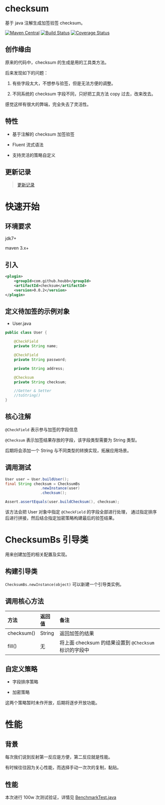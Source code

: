 # checksum

基于 java 注解生成加签验签 checksum。

[![Maven Central](https://maven-badges.herokuapp.com/maven-central/com.github.houbb/checksum/badge.svg)](http://mvnrepository.com/artifact/com.github.houbb/checksum)
[![Build Status](https://www.travis-ci.org/houbb/checksum.svg?branch=master)](https://www.travis-ci.org/houbb/checksum?branch=master)
[![Coverage Status](https://coveralls.io/repos/github/houbb/checksum/badge.svg?branch=master)](https://coveralls.io/github/houbb/checksum?branch=master)

## 创作缘由

原来的代码中，checksum 的生成是用的工具类方法。

后来发现如下的问题：

1. 有些字段太大，不想参与验签，但是无法方便的调整。

2. 不同系统的 checksum 字段不同，只好把工具方法 copy 过去，改来改去。

感觉这样有很大的弊端，完全失去了灵活性。

## 特性

- 基于注解的 checksum 加签验签

- Fluent 流式语法

- 支持灵活的策略自定义

## 更新记录

> [更新记录](doc/CHANGE_LOG.md)

# 快速开始

## 环境要求

jdk7+

maven 3.x+

## 引入

```xml
<plugin>
    <groupId>com.github.houbb</groupId>
    <artifactId>checksum</artifactId>
    <version>0.0.2</version>
</plugin>
```

## 定义待加签的示例对象

- User.java

```java
public class User {

    @CheckField
    private String name;

    @CheckField
    private String password;

    private String address;

    @Checksum
    private String checksum;

    //Getter & Setter
    //toString()
}
```

## 核心注解

`@CheckField` 表示参与加签的字段信息

`@Checksum` 表示加签结果存放的字段，该字段类型需要为 String 类型。

后期将会添加一个 String 与不同类型的转换实现，拓展应用场景。

## 调用测试

```java
User user = User.buildUser();
final String checksum = ChecksumBs
                .newInstance(user)
                .checksum();

Assert.assertEquals(user.buildChecksum(), checksum);
```

该方法会把 User 对象中指定 `@CheckField` 的字段全部进行处理，
通过指定排序后进行拼接，然后结合指定加密策略构建最后的验签结果。

# ChecksumBs 引导类

用来创建加签的相关配置及实现。

## 构建引导类

`ChecksumBs.newInstance(object)` 可以新建一个引导类实例。

## 调用核心方法

| 方法 | 返回值 | 备注 |
|:--|:--|:--|
| checksum() | String | 返回加签的结果 |
| fill() |  无 | 将上面 checksum 的结果设置到 `@Checksum` 标识的字段中 |

## 自定义策略

- 字段排序策略

- 加密策略

这两个策略暂时未作开放，后期将逐步开放功能。

# 性能

## 背景

每次我们说到反射第一反应是方便，第二反应就是性能。

有时候往往因为关心性能，而选择手动一次次的复制，黏贴。

## 性能

本次进行 100w 次测试验证，详情见 [BenchmarkTest.java](BenchmarkTest)

